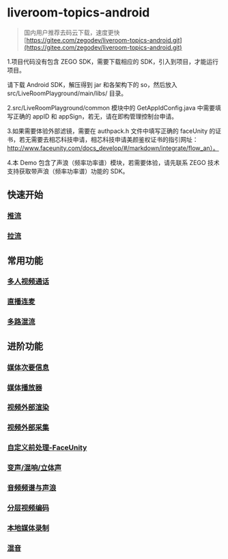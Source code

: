 # liveroom-topics-android

> 国内用户推荐去码云下载，速度更快 [https://gitee.com/zegodev/liveroom-topics-android.git](https://gitee.com/zegodev/liveroom-topics-android.git)

1.项目代码没有包含 ZEGO SDK，需要下载相应的 SDK，引入到项目，才能运行项目。

请下载 Android SDK，解压得到 jar 和各架构下的 so，然后放入 src/LiveRoomPlayground/main/libs/ 目录。

2.src/LiveRoomPlayground/common 模块中的 GetAppIdConfig.java 中需要填写正确的 appID 和 appSign，若无，请在即构管理控制台申请。

3.如果需要体验外部滤镜，需要在 authpack.h 文件中填写正确的 faceUnity 的证书，若无需要去相芯科技申请，相芯科技申请美颜鉴权证书的指引网址：http://www.faceunity.com/docs_develop/#/markdown/integrate/flow_an）。

4.本 Demo 包含了声浪（频率功率谱）模块，若需要体验，请先联系 ZEGO 技术支持获取带声浪（频率功率谱）功能的 SDK。

## 快速开始  
### [推流](https://github.com/zegodev/liveroom-topics-android/tree/master/src/LiveRoomPlayground/publish)  
### [拉流](https://github.com/zegodev/liveroom-topics-android/tree/master/src/LiveRoomPlayground/play)  
## 常用功能  
### [多人视频通话](https://github.com/zegodev/liveroom-topics-android/tree/master/src/LiveRoomPlayground/videoCommunicaton) 
### [直播连麦](https://github.com/zegodev/liveroom-topics-android/tree/master/src/LiveRoomPlayground/joinLive)
### [多路混流](https://github.com/zegodev/liveroom-topics-android/tree/master/src/LiveRoomPlayground/mixstream) 
## 进阶功能  
### [媒体次要信息](https://github.com/zegodev/liveroom-topics-android/tree/master/src/LiveRoomPlayground/mediasideinfo)
### [媒体播放器](https://github.com/zegodev/liveroom-topics-android/tree/master/src/LiveRoomPlayground/mediaplayer)
### [视频外部渲染](https://github.com/zegodev/liveroom-topics-android/tree/master/src/LiveRoomPlayground/videoexternalrender)
### [视频外部采集](https://github.com/zegodev/liveroom-topics-android/tree/master/src/LiveRoomPlayground/videocapture)
### [自定义前处理-FaceUnity](https://github.com/zegodev/liveroom-topics-android/tree/master/src/LiveRoomPlayground/videofilter)
### [变声/混响/立体声](https://github.com/zegodev/liveroom-topics-android/tree/master/src/LiveRoomPlayground/soundProcessing)
### [音频频谱与声浪](https://github.com/zegodev/liveroom-topics-android/tree/master/src/LiveRoomPlayground/frequencySpectrum)
### [分层视频编码](https://github.com/zegodev/liveroom-topics-android/tree/master/src/LiveRoomPlayground/layeredcoding)
### [本地媒体录制](https://github.com/zegodev/liveroom-topics-android/tree/master/src/LiveRoomPlayground/mediarecorder)
### [混音](https://github.com/zegodev/liveroom-topics-android/tree/master/src/LiveRoomPlayground/mixing)

